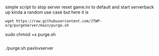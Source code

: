 simple script to stop server reset game.ini to default and start serverback up kinda a random use case but here it is 
```
wget https://raw.githubusercontent.com/JTWP-org/purgeServer/main/purge.sh
```
sudo chmod +x purge.sh
```
```
./purge.sh pavlovserver
```
